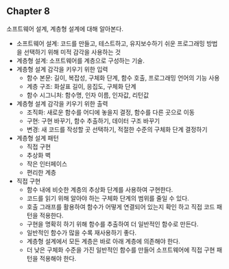 ## Chapter 8

소프트웨어 설계, 계층형 설계에 대해 알아본다.

- 소프트웨어 설계: 코드를 만들고, 테스트하고, 유지보수하기 쉬운 프로그래밍 방법을 선택하기 위해 미적 감각을 사용하는 것
- 계층형 설계: 소프트웨어를 계층으로 구성하는 기술.
- 계층형 설계 감각을 키우기 위한 입력
    - 함수 본문: 길이, 복잡성, 구체화 단계, 함수 호출, 프로그래밍 언어의 기능 사용
    - 계층 구조: 화살표 길이, 응집도, 구체화 단계
    - 함수 시그니처: 함수명, 인자 이름, 인자값, 리턴값
- 계층형 설계 감각을 키우기 위한 출력
    - 조직화: 새로운 함수를 어디에 놓을지 결정, 함수를 다른 곳으로 이동
    - 구현: 구현 바꾸기, 함수 추출하기, 데이터 구조 바꾸기
    - 변경: 새 코드를 작성할 곳 선택하기, 적절한 수준의 구체화 단계 결정하기
- 계층형 설계 패턴
    - 직접 구현
    - 추상화 벽
    - 작은 인터페이스
    - 편리한 계층
- 직접 구현
    - 함수 내에 비슷한 계층의 추상화 단계를 사용하여 구현한다.
    - 코드를 읽기 위해 알아야 하는 구체화 단계의 범위를 줄일 수 있다.
    - 호출 그래프를 활용하여 함수가 어떻게 연결되어 있는지 확인 하고 직접 코드 패턴을 적용한다.
    - 구현을 명확히 하기 위해 함수를 추출하여 더 일반적인 함수로 만든다.
    - 일반적인 함수가 많을 수록 재사용하기 좋다.
    - 계층형 설계에서 모든 계층은 바로 아래 계층에 의존해야 한다.
    - 더 낮은 구체화 수준을 가진 일반적인 함수를 만들어 소프트웨어에 직접 구현 패턴을 적용해야 한다.
